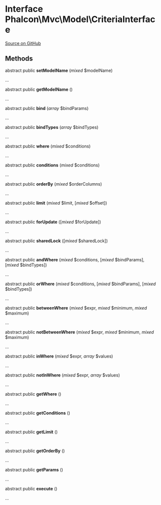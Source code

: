 # Interface **Phalcon\\Mvc\\Model\\CriteriaInterface**

<a href="https://github.com/phalcon/cphalcon/blob/master/phalcon/mvc/model/criteriainterface.zep" class="btn btn-default btn-sm">Source on GitHub</a>

## Methods
abstract public  **setModelName** (*mixed* $modelName)

...

abstract public  **getModelName** ()

...

abstract public  **bind** (*array* $bindParams)

...

abstract public  **bindTypes** (*array* $bindTypes)

...

abstract public  **where** (*mixed* $conditions)

...

abstract public  **conditions** (*mixed* $conditions)

...

abstract public  **orderBy** (*mixed* $orderColumns)

...

abstract public  **limit** (*mixed* $limit, [*mixed* $offset])

...

abstract public  **forUpdate** ([*mixed* $forUpdate])

...

abstract public  **sharedLock** ([*mixed* $sharedLock])

...

abstract public  **andWhere** (*mixed* $conditions, [*mixed* $bindParams], [*mixed* $bindTypes])

...

abstract public  **orWhere** (*mixed* $conditions, [*mixed* $bindParams], [*mixed* $bindTypes])

...

abstract public  **betweenWhere** (*mixed* $expr, *mixed* $minimum, *mixed* $maximum)

...

abstract public  **notBetweenWhere** (*mixed* $expr, *mixed* $minimum, *mixed* $maximum)

...

abstract public  **inWhere** (*mixed* $expr, *array* $values)

...

abstract public  **notInWhere** (*mixed* $expr, *array* $values)

...

abstract public  **getWhere** ()

...

abstract public  **getConditions** ()

...

abstract public  **getLimit** ()

...

abstract public  **getOrderBy** ()

...

abstract public  **getParams** ()

...

abstract public  **execute** ()

...

